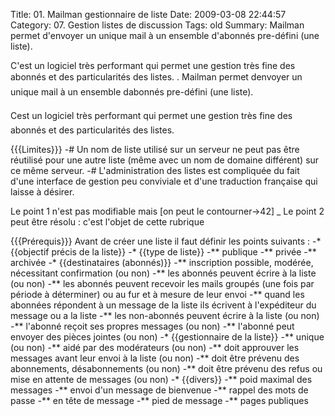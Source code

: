Title: 01. Mailman gestionnaire de liste 
Date: 2009-03-08 22:44:57
Category: 07. Gestion listes de discussion
Tags: old
Summary: Mailman permet d'envoyer un unique mail à un ensemble d'abonnés pre-défini (une liste).

C'est un logiciel très performant qui permet une gestion très fine des abonnés et des particularités des listes.
 . Mailman permet denvoyer un unique mail à un ensemble dabonnés pre-défini (une liste).

Cest un logiciel très performant qui permet une gestion très fine des abonnés et des particularités des listes.

{{{Limites}}}
-# Un nom de liste utilisé sur un serveur ne peut pas être réutilisé pour une autre liste (même avec un nom de domaine différent) sur ce même serveur.
-# L'administration des listes est compliquée du fait d'une interface de gestion peu conviviale et d'une traduction française qui laisse à désirer.

Le point 1 n'est pas modifiable mais [on peut le contourner->42]
_ Le point 2 peut être résolu : c'est l'objet de cette rubrique

{{{Prérequis}}}
Avant de créer une liste il faut définir les points suivants :
-* {{objectif précis de la liste}}
-* {{type de liste}}
-** publique
-** privée
-** archivée
-* {{destinataires (abonnés)}}
-** inscription possible, modérée, nécessitant confirmation (ou non)
-** les abonnés peuvent écrire à la liste (ou non)
-** les abonnés peuvent recevoir les mails groupés (une fois par période à déterminer) ou au fur et à mesure de leur envoi
-** quand les abonnées répondent à un message de la liste ils écrivent à l'expéditeur du message ou a la liste
-** les non-abonnés peuvent écrire à la liste  (ou non)
-** l'abonné reçoit ses propres messages  (ou non)
-** l'abonné peut envoyer des pièces jointes  (ou non)
-* {{gestionnaire de la liste}}
-** unique  (ou non)
-** aidé par des modérateurs  (ou non)
-** doit approuver les messages avant leur envoi à la liste  (ou non)
-** doit être prévenu des abonnements, désabonnements  (ou non)
-** doit être prévenu des refus ou mise en attente de messages  (ou non)
-* {{divers}}
-** poid maximal des messages
-** envoi d'un message de bienvenue
-** rappel des mots de passe
-** en tête de message
-** pied de message
-** pages publiques
